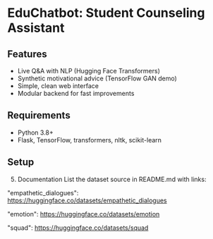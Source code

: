 # EduChatbot: Student Counseling Assistant

## Features
- Live Q&A with NLP (Hugging Face Transformers)
- Synthetic motivational advice (TensorFlow GAN demo)
- Simple, clean web interface
- Modular backend for fast improvements

## Requirements
- Python 3.8+
- Flask, TensorFlow, transformers, nltk, scikit-learn

## Setup
5. Documentation
List the dataset source in README.md with links:

"empathetic_dialogues": https://huggingface.co/datasets/empathetic_dialogues

"emotion": https://huggingface.co/datasets/emotion

"squad": https://huggingface.co/datasets/squad